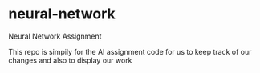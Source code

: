 # neural-network
Neural Network Assignment

This repo is simpily for the AI assignment code for us to keep track of our changes and also to display our work

